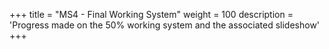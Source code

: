 +++
title = "MS4 - Final Working System"
weight = 100
description = 'Progress made on the 50% working system and the associated slideshow'
+++